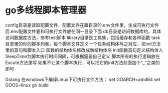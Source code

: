 # go多线程脚本管理器
config目录是读取配置文件，配置文件在跟目录的.env文件里，生成可执行文件后.env配置文件要和可执行文件放在同一目录下面
db目录是访问数据库的，具体访问数据库方法，参考test脚本
library目录是工具集，包括缓存和各种函数
task目录里的你的脚本列表，每个脚本文件定义一个任务结构体与之对应，把init方法里的首句和脚本入口 函数的结构体名修改成新结构体名
init函数首句定义结构体人SleepTime为脚本执行时间间隔，可根据需要自己定义
脚本所有的执行逻辑放在Excute方法里写
如果不让某个脚本执行，可以把它的init方法前面加个“_”之类的即可

Golang 在windows下编译Linux下可执行文件方法：
set GOARCH=amd64
set GOOS=linux
go build
